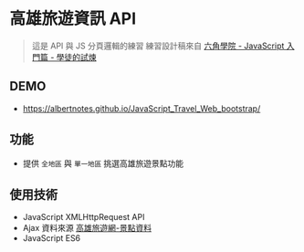 # 高雄旅遊資訊 API

> 這是 API 與 JS 分頁邏輯的練習
> 練習設計稿來自 [六角學院 - JavaScript 入門篇 - 學徒的試煉](https://www.hexschool.com/courses/javascript.html)

## DEMO
- https://albertnotes.github.io/JavaScript_Travel_Web_bootstrap/
## 功能

- 提供 `全地區` 與 `單一地區` 挑選高雄旅遊景點功能

## 使用技術

- JavaScript XMLHttpRequest API
- Ajax 資料來源 [高雄旅遊網-景點資料](https://data.kcg.gov.tw/dataset/attractions-information)
- JavaScript ES6
